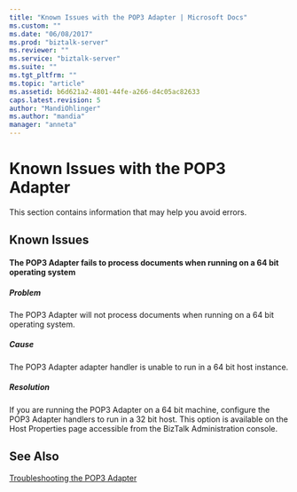 ```yaml
---
title: "Known Issues with the POP3 Adapter | Microsoft Docs"
ms.custom: ""
ms.date: "06/08/2017"
ms.prod: "biztalk-server"
ms.reviewer: ""
ms.service: "biztalk-server"
ms.suite: ""
ms.tgt_pltfrm: ""
ms.topic: "article"
ms.assetid: b6d621a2-4801-44fe-a266-d4c05ac82633
caps.latest.revision: 5
author: "MandiOhlinger"
ms.author: "mandia"
manager: "anneta"
---
```

# Known Issues with the POP3 Adapter
This section contains information that may help you avoid errors.  
  
## Known Issues  
  
#### The POP3 Adapter fails to process documents when running on a 64 bit operating system  
  
##### Problem  
 The POP3 Adapter will not process documents when running on a 64 bit operating system.  
  
##### Cause  
 The POP3 Adapter adapter handler is unable to run in a 64 bit host instance.  
  
##### Resolution  
 If you are running the POP3 Adapter on a 64 bit machine, configure the POP3 Adapter handlers to run in a 32 bit host. This option is available on the Host Properties page accessible from the BizTalk Administration console.  
  
## See Also  
 [Troubleshooting the POP3 Adapter](../core/troubleshooting-the-pop3-adapter.md)